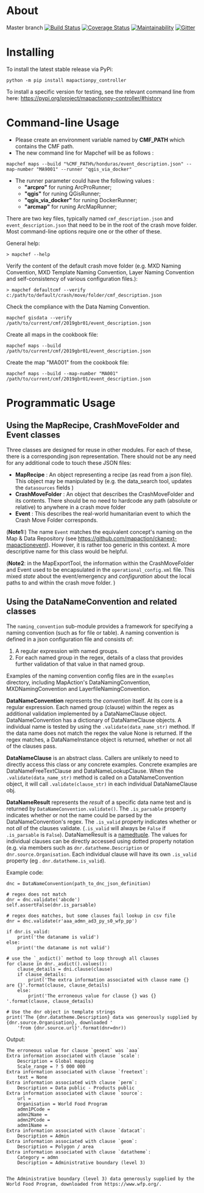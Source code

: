 About
=====

Master branch [![Build Status](https://travis-ci.com/mapaction/mapactionpy_controller.svg?branch=master)](https://travis-ci.com/mapaction/mapactionpy_controller) [![Coverage Status](https://coveralls.io/repos/github/mapaction/mapactionpy_controller/badge.svg?branch=master)](https://coveralls.io/github/mapaction/mapactionpy_controller?branch=master)
[![Maintainability](https://api.codeclimate.com/v1/badges/2cd96643c21a0cedaa57/maintainability)](https://codeclimate.com/github/mapaction/mapactionpy_controller/maintainability)
[![Gitter](https://badges.gitter.im/mapaction/gsoc-ideas.svg)](https://gitter.im/mapaction/gsoc-ideas?utm_source=badge&utm_medium=badge&utm_campaign=pr-badge)

Installing
==========
To install the latest stable release via PyPi:
```
python -m pip install mapactionpy_controller
```

To install a specific version for testing, see the relevant command line from here:
https://pypi.org/project/mapactionpy-controller/#history


Command-line Usage
==========

* Please create an environment variable named by **CMF_PATH** which contains the CMF path.
* The new command line for Mapchef will be as follows : 
```
mapchef maps --build "%CMF_PATH%/honduras/event_description.json" --map-number "MA9001" --runner "qgis_via_docker"
```
* The runner parameter could have the following values :
    * **"arcpro"** for runing ArcProRunner;
    * **"qgis"** for runing QGisRunner;
    * **"qgis_via_docker"** for runing DockerRunner;
    * **"arcmap"** for runing ArcMapRunner;

There are two key files, typically named `cmf_description.json` and `event_description.json` that need to be in the root of the crash move folder. Most command-line options require one or the other of these.

General help:
```
> mapchef --help
```

Verify the content of the default crash move folder (e.g. MXD Naming Convention, MXD Template Naming Convention, Layer Naming Convention and self-consistency of various configuration files.):
```
> mapchef defaultcmf --verify c:/path/to/default/crash/move/folder/cmf_description.json
```

Check the compliance with the Data Naming Convention.
```
mapchef gisdata --verify /path/to/current/cmf/2019gbr01/event_description.json
```

Create all maps in the cookbook file:
```
mapchef maps --build /path/to/current/cmf/2019gbr01/event_description.json
```

Create the map "MA001" from the cookbook file:
```
mapchef maps --build --map-number "MA001" /path/to/current/cmf/2019gbr01/event_description.json
```



Programmatic Usage
=====
Using the MapRecipe, CrashMoveFolder and Event classes
----
Three classes are designed for reuse in other modules. For each of these, there is a corresponding json representation. There should not be any need for any additional code to touch these JSON files:

* **MapRecipe** : An object representing a recipe (as read from a json file).  
This object may be manipulated by 
(e.g. the data_search tool, updates the `datasources` fields )
* **CrashMoveFolder** : An object that describes the CrashMoveFolder and its contents. There should be no need to hardcode any path (absolute or relative) to anywhere in a crash move folder
* **Event** : This describes the real-world humanitarian event to which the Crash Move Folder corresponds.

(**Note1:**) The name `Event` matches the equivalent concept's naming on the Map & Data Repository (see https://github.com/mapaction/ckanext-mapactionevent). However, it is rather too generic in this context. A more descriptive name for this class would be helpful.

(**Note2**: in the MapExportTool, the information within the CrashMoveFolder and Event used to be encapsulated in the `operational_config.xml` file. This mixed _state_ about the event/emergency and _configuration_ about the local paths to and within the crash move folder.  )


Using the DataNameConvention and related classes
----
The `naming_convention` sub-module provides a framework for specifying a naming convention (such as for file or table). A naming convention is defined in a json configuration file and consists of:
1) A regular expression with named groups.
2) For each named group in the regex, details of a class that provides further validation of that value in that named group.

Examples of the naming convention config files are in the `examples` directory, including MapAction's DataNamingConvention, MXDNamingConvention and LayerfileNamingConvention.

**DataNameConvention** represents the _convention_ itself. At its core is a regular expression. Each named group (clause) within the regex as additional validation implemented by a DataNameClause object. DataNameConvention has a dictionary of DataNameClause objects. A individual name is tested by using the `.validate(data_name_str)` method. If the data name does not match the regex the value None is returned. If the regex matches, a DataNameInstance object is returned, whether or not all of the clauses pass.

**DataNameClause** is an abstract class. Callers are unlikely to need to directly access this class or any concrete examples. Concrete examples are DataNameFreeTextClause and DataNameLookupClause. When the `.validate(data_name_str)` method is called on a DataNameConvention object, it will call `.validate(clause_str)` in each individual DataNameClause obj. 

**DataNameResult** represents the _result_ of a specific data name test and is returned by `DataNameConvention.validate()`. The `.is_parsable` property indicates whether or not the name could be parsed by the DataNameConvention's regex. The `.is_valid` property indicates whether or not _all_ of the clauses validate. (`.is_valid` will always be `False` if `.is_parsable` is `False`). DataNameResult is a [namedtuple](https://docs.python.org/2.7/library/collections.html#collections.namedtuple).
The values for individual clauses can be directly accessed using dotted property notation (e.g. via members such as  `dnr.datatheme.Description` or `dnr.source.Organisation`. Each individual clause will have its own `.is_valid` property (eg . `dnr.datatheme.is_valid`).

Example code:
```
dnc = DataNameConvention(path_to_dnc_json_definition)

# regex does not match
dnr = dnc.validate('abcde')
self.assertFalse(dnr.is_parsable)

# regex does matches, but some clauses fail lookup in csv file
dnr = dnc.validate(r'aaa_admn_ad3_py_s0_wfp_pp')

if dnr.is_valid:
    print('the dataname is valid')
else:
    print('the dataname is not valid')
    
# use the `_asdict()` method to loop through all clauses
for clause in dnr._asdict().values():
    clause_details = dni.clause(clause)
    if clause_details:
        print('The extra information associated with clause name {} are {}'.format(clause, clause_details)
    else:
        print('The erroneous value for clause {} was {} '.format(clause, clause_details)

# Use the dnr object in template strings
print('The {dnr.datatheme.Description} data was generously supplied by {dnr.source.Organisation}, downloaded '
    'from {dnr.source.url}'.format(dnr=dnr))
```
Output:
```
The erroneous value for clause `geoext` was `aaa`
Extra information associated with clause `scale`:
    Description = Global mapping
    Scale_range = ? 5 000 000
Extra information associated with clause `freetext`:
    text = None
Extra information associated with clause `perm`:
    Description = Data public - Products public
Extra information associated with clause `source`:
    url =
    Organisation = World Food Program
    admn1PCode =
    admn2Name =
    admn2PCode =
    admn1Name =
Extra information associated with clause `datacat`:
    Description = Admin
Extra information associated with clause `geom`:
    Description = Polygon / area
Extra information associated with clause `datatheme`:
    Category = admn
    Description = Administrative boundary (level 3)


The Administrative boundary (level 3) data generously supplied by the World Food Program, downloaded from https://www.wfp.org/.
```


